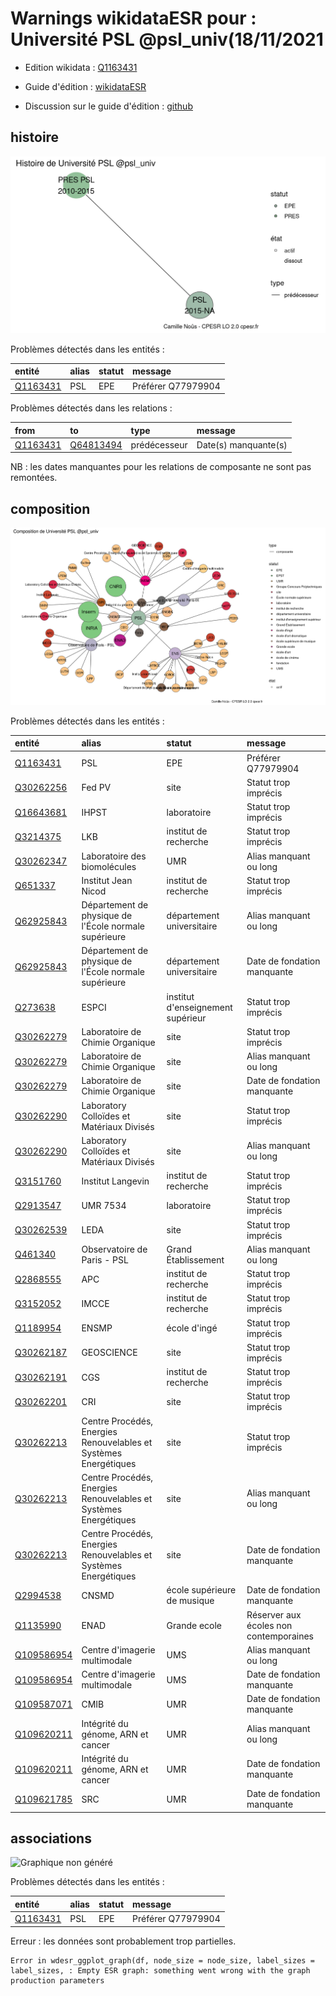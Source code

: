 Warnings wikidataESR pour : Université PSL @psl_univ(18/11/2021
================

- Edition wikidata : [Q1163431](https://www.wikidata.org/wiki/Q1163431)
- Guide d'édition : [wikidataESR](https://github.com/cpesr/wikidataESR/)

- Discussion sur le guide d'édition : [github](https://github.com/cpesr/wikidataESR/issues)



## histoire 

![Graphique non généré](Q1163431-histoire.png) 

Problèmes détectés dans les entités :

|entité                                             |alias |statut |message            |
|:--------------------------------------------------|:-----|:------|:------------------|
|[Q1163431](https://www.wikidata.org/wiki/Q1163431) |PSL   |EPE    |Préférer Q77979904 |

Problèmes détectés dans les relations :

|from                                               |to                                                   |type         |message              |
|:--------------------------------------------------|:----------------------------------------------------|:------------|:--------------------|
|[Q1163431](https://www.wikidata.org/wiki/Q1163431) |[Q64813494](https://www.wikidata.org/wiki/Q64813494) |prédécesseur |Date(s) manquante(s) |

NB : les dates manquantes pour les relations de composante ne sont pas remontées. 



## composition 

![Graphique non généré](Q1163431-composition.png) 

Problèmes détectés dans les entités :

|entité                                                 |alias                                                            |statut                            |message                                |
|:------------------------------------------------------|:----------------------------------------------------------------|:---------------------------------|:--------------------------------------|
|[Q1163431](https://www.wikidata.org/wiki/Q1163431)     |PSL                                                              |EPE                               |Préférer Q77979904                     |
|[Q30262256](https://www.wikidata.org/wiki/Q30262256)   |Fed PV                                                           |site                              |Statut trop imprécis                   |
|[Q16643681](https://www.wikidata.org/wiki/Q16643681)   |IHPST                                                            |laboratoire                       |Statut trop imprécis                   |
|[Q3214375](https://www.wikidata.org/wiki/Q3214375)     |LKB                                                              |institut de recherche             |Statut trop imprécis                   |
|[Q30262347](https://www.wikidata.org/wiki/Q30262347)   |Laboratoire des biomolécules                                     |UMR                               |Alias manquant ou long                 |
|[Q651337](https://www.wikidata.org/wiki/Q651337)       |Institut Jean Nicod                                              |institut de recherche             |Statut trop imprécis                   |
|[Q62925843](https://www.wikidata.org/wiki/Q62925843)   |Département de physique de l'École normale supérieure            |département universitaire         |Alias manquant ou long                 |
|[Q62925843](https://www.wikidata.org/wiki/Q62925843)   |Département de physique de l'École normale supérieure            |département universitaire         |Date de fondation manquante            |
|[Q273638](https://www.wikidata.org/wiki/Q273638)       |ESPCI                                                            |institut d'enseignement supérieur |Statut trop imprécis                   |
|[Q30262279](https://www.wikidata.org/wiki/Q30262279)   |Laboratoire de Chimie Organique                                  |site                              |Statut trop imprécis                   |
|[Q30262279](https://www.wikidata.org/wiki/Q30262279)   |Laboratoire de Chimie Organique                                  |site                              |Alias manquant ou long                 |
|[Q30262279](https://www.wikidata.org/wiki/Q30262279)   |Laboratoire de Chimie Organique                                  |site                              |Date de fondation manquante            |
|[Q30262290](https://www.wikidata.org/wiki/Q30262290)   |Laboratory Colloïdes et Matériaux Divisés                        |site                              |Statut trop imprécis                   |
|[Q30262290](https://www.wikidata.org/wiki/Q30262290)   |Laboratory Colloïdes et Matériaux Divisés                        |site                              |Alias manquant ou long                 |
|[Q3151760](https://www.wikidata.org/wiki/Q3151760)     |Institut Langevin                                                |institut de recherche             |Statut trop imprécis                   |
|[Q2913547](https://www.wikidata.org/wiki/Q2913547)     |UMR 7534                                                         |laboratoire                       |Statut trop imprécis                   |
|[Q30262539](https://www.wikidata.org/wiki/Q30262539)   |LEDA                                                             |site                              |Statut trop imprécis                   |
|[Q461340](https://www.wikidata.org/wiki/Q461340)       |Observatoire de Paris - PSL                                      |Grand Établissement               |Alias manquant ou long                 |
|[Q2868555](https://www.wikidata.org/wiki/Q2868555)     |APC                                                              |institut de recherche             |Statut trop imprécis                   |
|[Q3152052](https://www.wikidata.org/wiki/Q3152052)     |IMCCE                                                            |institut de recherche             |Statut trop imprécis                   |
|[Q1189954](https://www.wikidata.org/wiki/Q1189954)     |ENSMP                                                            |école d'ingé                      |Statut trop imprécis                   |
|[Q30262187](https://www.wikidata.org/wiki/Q30262187)   |GEOSCIENCE                                                       |site                              |Statut trop imprécis                   |
|[Q30262191](https://www.wikidata.org/wiki/Q30262191)   |CGS                                                              |institut de recherche             |Statut trop imprécis                   |
|[Q30262201](https://www.wikidata.org/wiki/Q30262201)   |CRI                                                              |site                              |Statut trop imprécis                   |
|[Q30262213](https://www.wikidata.org/wiki/Q30262213)   |Centre Procédés, Energies Renouvelables et Systèmes Energétiques |site                              |Statut trop imprécis                   |
|[Q30262213](https://www.wikidata.org/wiki/Q30262213)   |Centre Procédés, Energies Renouvelables et Systèmes Energétiques |site                              |Alias manquant ou long                 |
|[Q30262213](https://www.wikidata.org/wiki/Q30262213)   |Centre Procédés, Energies Renouvelables et Systèmes Energétiques |site                              |Date de fondation manquante            |
|[Q2994538](https://www.wikidata.org/wiki/Q2994538)     |CNSMD                                                            |école supérieure de musique       |Date de fondation manquante            |
|[Q1135990](https://www.wikidata.org/wiki/Q1135990)     |ENAD                                                             |Grande ecole                      |Réserver aux écoles non contemporaines |
|[Q109586954](https://www.wikidata.org/wiki/Q109586954) |Centre d'imagerie multimodale                                    |UMS                               |Alias manquant ou long                 |
|[Q109586954](https://www.wikidata.org/wiki/Q109586954) |Centre d'imagerie multimodale                                    |UMS                               |Date de fondation manquante            |
|[Q109587071](https://www.wikidata.org/wiki/Q109587071) |CMIB                                                             |UMR                               |Date de fondation manquante            |
|[Q109620211](https://www.wikidata.org/wiki/Q109620211) |Intégrité du génome, ARN et cancer                               |UMR                               |Alias manquant ou long                 |
|[Q109620211](https://www.wikidata.org/wiki/Q109620211) |Intégrité du génome, ARN et cancer                               |UMR                               |Date de fondation manquante            |
|[Q109621785](https://www.wikidata.org/wiki/Q109621785) |SRC                                                              |UMR                               |Date de fondation manquante            |

 



## associations 

![Graphique non généré](Q1163431-associations.png) 

Problèmes détectés dans les entités :

|entité                                             |alias |statut |message            |
|:--------------------------------------------------|:-----|:------|:------------------|
|[Q1163431](https://www.wikidata.org/wiki/Q1163431) |PSL   |EPE    |Préférer Q77979904 |

 


Erreur : les données sont probablement trop partielles.
```
Error in wdesr_ggplot_graph(df, node_size = node_size, label_sizes = label_sizes, : Empty ESR graph: something went wrong with the graph production parameters

``` 

